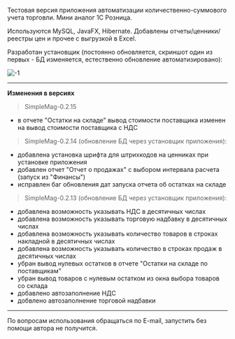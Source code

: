 Тестовая версия приложения автоматизации количественно-суммового учета торговли. Мини аналог 1С Розница.

Используются MySQL, JavaFX, Hibernate.
Добавлены отчеты/ценники/реестры цен и прочее с выгрузкой в Excel.

Разработан установщик (постоянно обновляется, скриншот один из первых - БД изменяется, естественно обновление автоматизировано):

![-1](https://user-images.githubusercontent.com/12079742/35492966-f003847e-04c0-11e8-897e-0b061587f725.png)

***

**Изменения в версиях**
> SimpleMag-0.2.15
- в отчете "Остатки на складе" вывод стоимости поставщика изменен на вывод стоимости поставщика с НДС

> SimpleMag-0.2.14 (обновление БД через установщик приложения):
- добавлена установка шрифта для штрихкодов на ценниках при установке приложения
- добавлен отчет "Отчет о продажах" с выбором интервала расчета (запуск из "Финансы")
- исправлен баг обновления дат запуска отчета об остатках на складе

> SimpleMag-0.2.13 (обновление БД через установщик приложения):
- добавлена возможность указывать НДС в десятичных числах
- добавлена возможность указывать торговую надбавку в десятичных числах
- добавлена возможность указывать количество товаров в строках накладной в десятичных числах
- добавлена возможность указывать количество в строках продаж в десятичных числах
- убран вывод нулевых остатков в отчете "Остатки на складе по поставщикам"
- убран вывод товаров с нулевым остатком из окна выбора товаров со склада
- добавлено автозаполнение НДС
- добвлено автозаполнение торговой надбавки

***

По вопросам использования обращаться по E-mail, запустить без помощи автора не получится.
